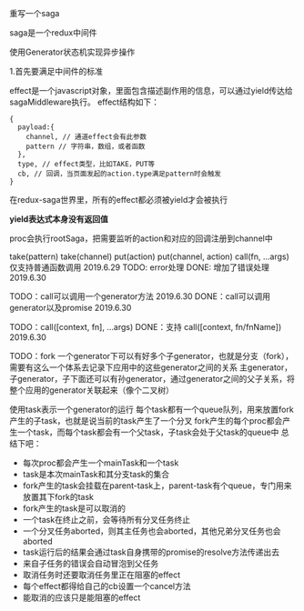 重写一个saga

saga是一个redux中间件

使用Generator状态机实现异步操作

1.首先要满足中间件的标准

effect是一个javascript对象，里面包含描述副作用的信息，可以通过yield传达给sagaMiddleware执行。
effect结构如下：
```
{
  payload:{
    channel, // 通道effect会有此参数
    pattern // 字符串，数组，或者函数
  },
  type, // effect类型，比如TAKE，PUT等
  cb, // 回调，当页面发起的action.type满足pattern时会触发
}
```

在redux-saga世界里，所有的effect都必须被yield才会被执行

__yield表达式本身没有返回值__

proc会执行rootSaga，把需要监听的action和对应的回调注册到channel中

take(pattern)
take(channel)
put(action)
put(channel, action)
call(fn, ...args) 仅支持普通函数调用 2019.6.29
TODO: error处理
DONE: 增加了错误处理 2019.6.30

TODO：call可以调用一个generator方法 2019.6.30
DONE：call可以调用generator以及promise 2019.6.30

TODO：call([context, fn], ...args)
DONE：支持 call([context, fn/fnName]) 2019.6.30

TODO：fork
一个generator下可以有好多个子generator，也就是分支（fork），需要有这么一个体系去记录下应用中的这些generator之间的关系
主generator，子generator，子下面还可以有孙generator，通过generator之间的父子关系，将整个应用的generator关联起来（像个二叉树）

使用task表示一个generator的运行
每个task都有一个queue队列，用来放置fork产生的子task，也就是说当前的task产生了一个分叉
fork产生的每个proc都会产生一个task，而每个task都会有一个父task，子task会处于父task的queue中
总结下吧：
* 每次proc都会产生一个mainTask和一个task
* task是本次mainTask和其分支task的集合
* fork产生的task会挂载在parent-task上，parent-task有个queue，专门用来放置其下fork的task
* fork产生的task是可以取消的
* 一个task在终止之前，会等待所有分叉任务终止
* 一个分叉任务aborted，则其主任务也会aborted，其他兄弟分叉任务也会aborted
* task运行后的结果会通过task自身携带的promise的resolve方法传递出去
* 来自子任务的错误会自动冒泡到父任务
* 取消任务时还要取消任务里正在阻塞的effect
* 每个effect都得给自己的cb设置一个cancel方法
* 能取消的应该只是能阻塞的effect